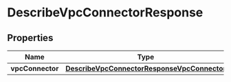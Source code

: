 

# DescribeVpcConnectorResponse


## Properties

| Name | Type | Description | Notes |
|------------ | ------------- | ------------- | -------------|
|**vpcConnector** | [**DescribeVpcConnectorResponseVpcConnector**](DescribeVpcConnectorResponseVpcConnector.md) |  |  |



